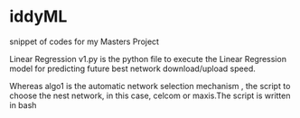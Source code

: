 # iddyML
snippet of codes for my Masters Project

Linear Regression v1.py is the python file to execute the Linear Regression model for predicting future best network download/upload speed.

Whereas algo1 is the automatic network selection mechanism , the script to choose the nest network, in this case, celcom or maxis.The script is written in bash
